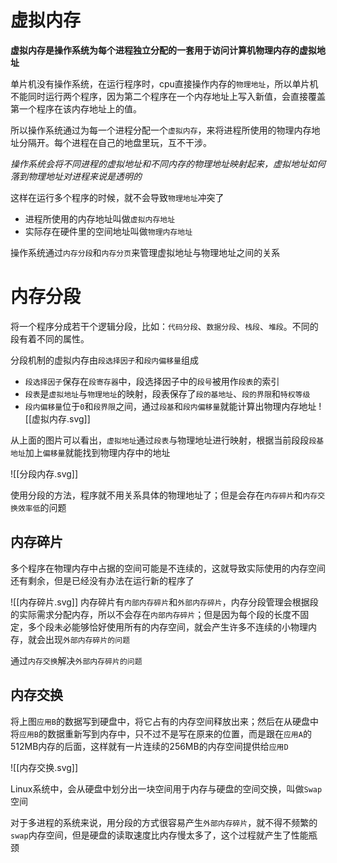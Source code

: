 # 虚拟内存

**虚拟内存是操作系统为每个进程独立分配的一套用于访问计算机物理内存的虚拟地址**

单片机没有操作系统，在运行程序时，cpu直接操作内存的`物理地址`，所以单片机不能同时运行两个程序，因为第二个程序在一个内存地址上写入新值，会直接覆盖第一个程序在该内存地址上的值。

所以操作系统通过为每一个进程分配一个`虚拟内存`，来将进程所使用的物理内存地址分隔开。每个进程在自己的地盘里玩，互不干涉。

*操作系统会将不同进程的虚拟地址和不同内存的物理地址映射起来，虚拟地址如何落到物理地址对进程来说是透明的*

这样在运行多个程序的时候，就不会导致`物理地址`冲突了

* 进程所使用的内存地址叫做`虚拟内存地址`
* 实际存在硬件里的空间地址叫做`物理内存地址`

操作系统通过`内存分段`和`内存分页`来管理虚拟地址与物理地址之间的关系
# 内存分段

将一个程序分成若干个逻辑分段，比如：`代码分段`、`数据分段`、`栈段`、`堆段`。不同的段有着不同的属性。

分段机制的虚拟内存由`段选择因子`和`段内偏移量`组成
* `段选择因子`保存在`段寄存器`中，段选择因子中的`段号`被用作`段表`的索引
* `段表`是`虚拟地址`与`物理地址`的映射，段表保存了`段的基地址`、`段的界限`和`特权等级`
* `段内偏移量`位于`0`和`段界限`之间，通过`段基`和`段内偏移量`就能计算出物理内存地址
![[虚拟内存.svg]]

从上面的图片可以看出，`虚拟地址`通过`段表`与物理地址进行映射，根据当前段段`段基地址`加上`偏移量`就能找到物理内存中的地址

![[分段内存.svg]]

使用分段的方法，程序就不用关系具体的物理地址了；但是会存在`内存碎片`和`内存交换效率低`的问题
## 内存碎片

多个程序在物理内存中占据的空间可能是不连续的，这就导致实际使用的内存空间还有剩余，但是已经没有办法在运行新的程序了

![[内存碎片.svg]]
内存碎片有`内部内存碎片`和`外部内存碎片`，内存分段管理会根据段的实际需求分配内存，所以不会存在`内部内存碎片`；但是因为每个段的长度不固定，多个段未必能够恰好使用所有的内存空间，就会产生许多不连续的小物理内存，就会出现`外部内存碎片的问题`

通过`内存交换`解决`外部内存碎片的问题`

## 内存交换

将上图`应用B`的数据写到硬盘中，将它占有的内存空间释放出来；然后在从硬盘中将`应用B`的数据重新写到内存中，只不过不是写在原来的位置，而是跟在`应用A`的512MB内存的后面，这样就有一片连续的256MB的内存空间提供给`应用D`

![[内存交换.svg]]

Linux系统中，会从硬盘中划分出一块空间用于内存与硬盘的空间交换，叫做`Swap`空间

对于多进程的系统来说，用分段的方式很容易产生`外部内存碎片`，就不得不频繁的`swap`内存空间，但是硬盘的读取速度比内存慢太多了，这个过程就产生了性能瓶颈